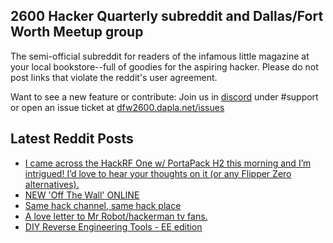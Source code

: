 ## 2600 Hacker Quarterly subreddit and Dallas/Fort Worth Meetup group
The semi-official subreddit for readers of the infamous little magazine at your local bookstore--full of goodies for the aspiring hacker. Please do not post links that violate the reddit's user agreement.

Want to see a new feature or contribute: 
Join us in [discord](https://dfw2600.dapla.net/chat) under #support or open an issue ticket at [dfw2600.dapla.net/issues](https://dfw2600.dapla.net/issues)

## Latest Reddit Posts
<!-- BLOG-POST-LIST:START -->
- [I came across the HackRF One w/ PortaPack H2 this morning and I’m intrigued! I’d love to hear your thoughts on it (or any Flipper Zero alternatives).](https://www.reddit.com/r/2600/comments/198zf5c/i_came_across_the_hackrf_one_w_portapack_h2_this/)
- [NEW 'Off The Wall' ONLINE](https://2600.com/wall/16-01-2024)
- [Same hack channel, same hack place](https://www.reddit.com/r/2600/comments/1971m8m/same_hack_channel_same_hack_place/)
- [A love letter to Mr Robot/hackerman tv fans.](https://www.reddit.com/r/2600/comments/196vteq/a_love_letter_to_mr_robothackerman_tv_fans/)
- [DIY Reverse Engineering Tools - EE edition](https://www.reddit.com/r/2600/comments/195o04s/diy_reverse_engineering_tools_ee_edition/)
<!-- BLOG-POST-LIST:END -->
